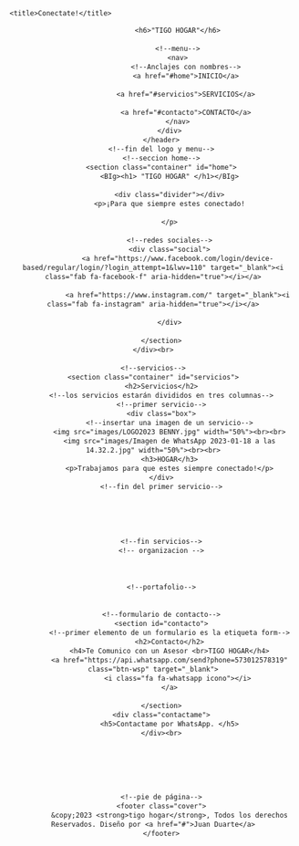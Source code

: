 <!DOCTYPE html>
<html lang="es">

<head>
    <meta charset="UTF-8">
    <meta http-equiv="X-UA-Compatible" content="IE=edge">
    <meta name="viewport" content="width=device-width, initial-scale=1.0">
    <link rel="preconnect" href="https://fonts.googleapis.com">
    <link rel="preconnect" href="https://fonts.gstatic.com" crossorigin>
    <link href="https://fonts.googleapis.com/css2?family=Lato:ital,wght@0,300;0,400;1,700&family=Roboto:wght@300;400;700&display=swap" rel="stylesheet">
    <link rel="stylesheet" href="css/style.css">
    <link href="https://cdn.jsdelivr.net/npm/bootstrap@5.0.2/dist/css/bootstrap.min.css" rel="stylesheet" integrity="sha384-EVSTQN3/azprG1Anm3QDgpJLIm9Nao0Yz1ztcQTwFspd3yD65VohhpuuCOmLASjC" crossorigin="anonymous">
    <script src="https://kit.fontawesome.com/6f94f69e77.js" crossorigin="anonymous"></script>

    <title>Conectate!</title>
</head>

<body>
    <!--crear la parte del encabezado-->
    <div class="home-wrapper">
        <!--encabezado-->
        <header>
            <div class="container">
                <!--logo--
                <img src="images/yosoylogo.jpg" width="170px" height="85px">-->

                <h6>"TIGO HOGAR"</h6>

                <!--menu-->
                <nav>
                    <!--Anclajes con nombres-->
                    <a href="#home">INICIO</a>

                    <a href="#servicios">SERVICIOS</a>

                    <a href="#contacto">CONTACTO</a>
                </nav>
            </div>
        </header>
        <!--fin del logo y menu-->
        <!--seccion home-->
        <section class="container" id="home">
            <BIg><h1> "TIGO HOGAR" </h1></BIg>

            <div class="divider"></div>
            <p>¡Para que siempre estes conectado!

            </p>

            <!--redes sociales-->
            <div class="social">
                <a href="https://www.facebook.com/login/device-based/regular/login/?login_attempt=1&lwv=110" target="_blank"><i class="fab fa-facebook-f" aria-hidden="true"></i></a>

                <a href="https://www.instagram.com/" target="_blank"><i class="fab fa-instagram" aria-hidden="true"></i></a>

            </div>

        </section>
    </div><br>

    <!--servicios-->
    <section class="container" id="servicios">
        <h2>Servicios</h2>
        <!--los servicios estarán divididos en tres columnas-->
        <!--primer servicio-->
        <div class="box">
            <!--insertar una imagen de un servicio-->
            <img src="images/LOGO2023 BENNY.jpg" width="50%"><br><br>
            <img src="images/Imagen de WhatsApp 2023-01-18 a las 14.32.2.jpg" width="50%"><br><br>
            <h3>HOGAR</h3>
            <p>Trabajamos para que estes siempre conectado!</p>
        </div>
        <!--fin del primer servicio-->





        <!--fin servicios-->
        <!-- organizacion -->



        <!--portafolio-->


        <!--formulario de contacto-->
        <section id="contacto">
            <!--primer elemento de un formulario es la etiqueta form-->
            <h2>Contacto</h2>
            <h4>Te Comunico con un Asesor <br>TIGO HOGAR</h4>
            <a href="https://api.whatsapp.com/send?phone=573012578319" class="btn-wsp" target="_blank">
                <i class="fa fa-whatsapp icono"></i>
            </a>

        </section>
        <div class="contactame">
            <h5>Contactame por WhatsApp. </h5>
        </div><br>






        <!--pie de página-->
        <footer class="cover">
            &copy;2023 <strong>tigo hogar</strong>, Todos los derechos Reservados. Diseño por <a href="#">Juan Duarte</a>
        </footer>




</html>
